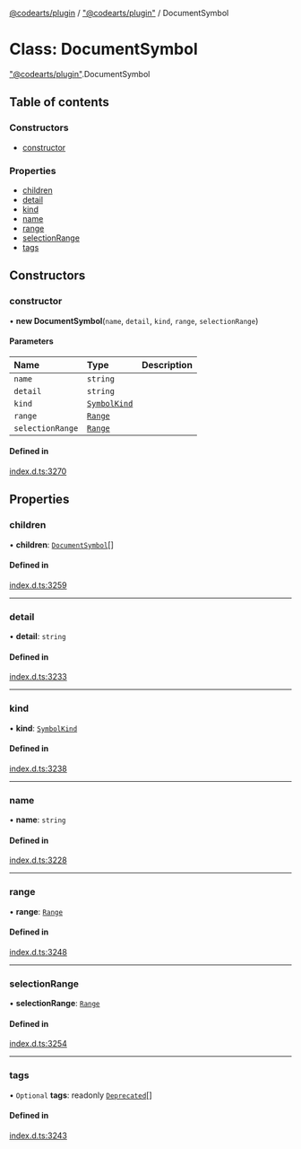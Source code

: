 [@codearts/plugin](../README.md) / ["@codearts/plugin"](../modules/_codearts_plugin_.md) / DocumentSymbol

# Class: DocumentSymbol

["@codearts/plugin"](../modules/_codearts_plugin_.md).DocumentSymbol

## Table of contents

### Constructors

- [constructor](codearts_plugin_.DocumentSymbol.md#constructor)

### Properties

- [children](codearts_plugin_.DocumentSymbol.md#children)
- [detail](codearts_plugin_.DocumentSymbol.md#detail)
- [kind](codearts_plugin_.DocumentSymbol.md#kind)
- [name](codearts_plugin_.DocumentSymbol.md#name)
- [range](codearts_plugin_.DocumentSymbol.md#range)
- [selectionRange](codearts_plugin_.DocumentSymbol.md#selectionrange)
- [tags](codearts_plugin_.DocumentSymbol.md#tags)

## Constructors

### constructor

• **new DocumentSymbol**(`name`, `detail`, `kind`, `range`, `selectionRange`)

#### Parameters

| Name | Type | Description |
| :------ | :------ | :------ |
| `name` | `string` |  |
| `detail` | `string` |  |
| `kind` | [`SymbolKind`](../enums/codearts_plugin_.SymbolKind.md) |  |
| `range` | [`Range`](codearts_plugin_.Range.md) |  |
| `selectionRange` | [`Range`](codearts_plugin_.Range.md) |  |

#### Defined in

[index.d.ts:3270](https://github.com/huaweicloud/cloudide-plugin-api/blob/03c74e5/index.d.ts#L3270)

## Properties

### children

• **children**: [`DocumentSymbol`](codearts_plugin_.DocumentSymbol.md)[]

#### Defined in

[index.d.ts:3259](https://github.com/huaweicloud/cloudide-plugin-api/blob/03c74e5/index.d.ts#L3259)

___

### detail

• **detail**: `string`

#### Defined in

[index.d.ts:3233](https://github.com/huaweicloud/cloudide-plugin-api/blob/03c74e5/index.d.ts#L3233)

___

### kind

• **kind**: [`SymbolKind`](../enums/codearts_plugin_.SymbolKind.md)

#### Defined in

[index.d.ts:3238](https://github.com/huaweicloud/cloudide-plugin-api/blob/03c74e5/index.d.ts#L3238)

___

### name

• **name**: `string`

#### Defined in

[index.d.ts:3228](https://github.com/huaweicloud/cloudide-plugin-api/blob/03c74e5/index.d.ts#L3228)

___

### range

• **range**: [`Range`](codearts_plugin_.Range.md)

#### Defined in

[index.d.ts:3248](https://github.com/huaweicloud/cloudide-plugin-api/blob/03c74e5/index.d.ts#L3248)

___

### selectionRange

• **selectionRange**: [`Range`](codearts_plugin_.Range.md)

#### Defined in

[index.d.ts:3254](https://github.com/huaweicloud/cloudide-plugin-api/blob/03c74e5/index.d.ts#L3254)

___

### tags

• `Optional` **tags**: readonly [`Deprecated`](../enums/codearts_plugin_.SymbolTag.md#deprecated)[]

#### Defined in

[index.d.ts:3243](https://github.com/huaweicloud/cloudide-plugin-api/blob/03c74e5/index.d.ts#L3243)
